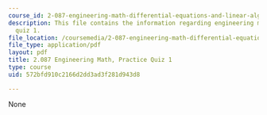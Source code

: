 ```yaml
---
course_id: 2-087-engineering-math-differential-equations-and-linear-algebra-fall-2014
description: This file contains the information regarding engineering math, practice
  quiz 1.
file_location: /coursemedia/2-087-engineering-math-differential-equations-and-linear-algebra-fall-2014/572bfd910c2166d2dd3ad3f281d943d8_MIT2_087F14_PracQuiz_1_v4.pdf
file_type: application/pdf
layout: pdf
title: 2.087 Engineering Math, Practice Quiz 1
type: course
uid: 572bfd910c2166d2dd3ad3f281d943d8

---
```

None